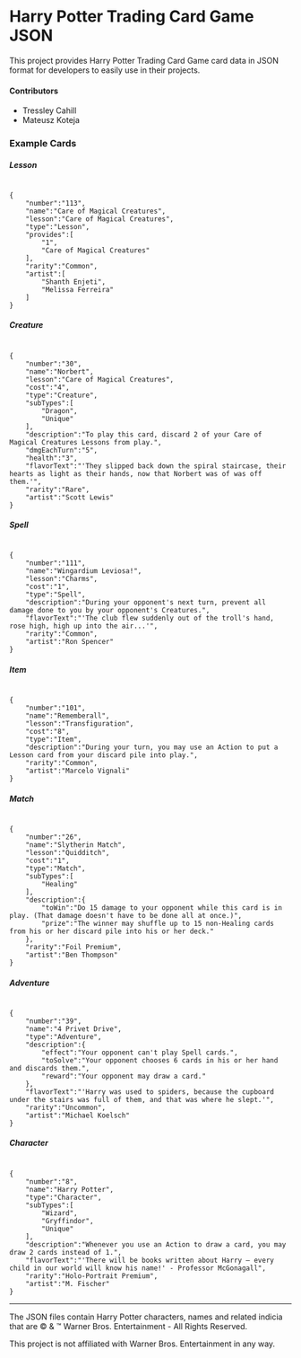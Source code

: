 # Harry Potter Trading Card Game JSON

This project provides Harry Potter Trading Card Game card data in JSON format for developers to easily use in their projects.
#### Contributors
* Tressley Cahill
* Mateusz Koteja


### Example Cards
##### Lesson
#
```
{
    "number":"113",
    "name":"Care of Magical Creatures",
    "lesson":"Care of Magical Creatures",
    "type":"Lesson",
    "provides":[
        "1",
        "Care of Magical Creatures"
    ],
    "rarity":"Common",
    "artist":[
        "Shanth Enjeti",
        "Melissa Ferreira"
    ]
}
```
##### Creature
#
```
{
    "number":"30",
    "name":"Norbert",
    "lesson":"Care of Magical Creatures",
    "cost":"4",
    "type":"Creature",
    "subTypes":[
        "Dragon",
        "Unique"
    ],
    "description":"To play this card, discard 2 of your Care of Magical Creatures Lessons from play.",
    "dmgEachTurn":"5",
    "health":"3",
    "flavorText":"'They slipped back down the spiral staircase, their hearts as light as their hands, now that Norbert was of was off them.'",
    "rarity":"Rare",
    "artist":"Scott Lewis"
}
```
##### Spell
#
```
{
    "number":"111",
    "name":"Wingardium Leviosa!",
    "lesson":"Charms",
    "cost":"1",
    "type":"Spell",
    "description":"During your opponent's next turn, prevent all damage done to you by your opponent's Creatures.",
    "flavorText":"'The club flew suddenly out of the troll's hand, rose high, high up into the air...'",
    "rarity":"Common",
    "artist":"Ron Spencer"
}
```
##### Item
#
```
{
    "number":"101",
    "name":"Rememberall",
    "lesson":"Transfiguration",
    "cost":"8",
    "type":"Item",
    "description":"During your turn, you may use an Action to put a Lesson card from your discard pile into play.",
    "rarity":"Common",
    "artist":"Marcelo Vignali"
}
```
##### Match
#
```
{
    "number":"26",
    "name":"Slytherin Match",
    "lesson":"Quidditch",
    "cost":"1",
    "type":"Match",
    "subTypes":[
        "Healing"
    ],
    "description":{
        "toWin":"Do 15 damage to your opponent while this card is in play. (That damage doesn't have to be done all at once.)",
        "prize":"The winner may shuffle up to 15 non-Healing cards from his or her discard pile into his or her deck."
    },
    "rarity":"Foil Premium",
    "artist":"Ben Thompson"
}
```
##### Adventure
#
```
{
    "number":"39",
    "name":"4 Privet Drive",
    "type":"Adventure",
    "description":{
        "effect":"Your opponent can't play Spell cards.",
        "toSolve":"Your opponent chooses 6 cards in his or her hand and discards them.",
        "reward":"Your opponent may draw a card."
    },
    "flavorText":"'Harry was used to spiders, because the cupboard under the stairs was full of them, and that was where he slept.'",
    "rarity":"Uncommon",
    "artist":"Michael Koelsch"
}
```
##### Character
#
```
{
    "number":"8",
    "name":"Harry Potter",
    "type":"Character",
    "subTypes":[
        "Wizard",
        "Gryffindor",
        "Unique"
    ],
    "description":"Whenever you use an Action to draw a card, you may draw 2 cards instead of 1.",
    "flavorText":"'There will be books written about Harry — every child in our world will know his name!' - Professor McGonagall",
    "rarity":"Holo-Portrait Premium",
    "artist":"M. Fischer"
}
```
----
The JSON files contain Harry Potter characters, names and related indicia that are © & ™ Warner Bros. Entertainment - All Rights Reserved.

This project is not affiliated with Warner Bros. Entertainment in any way.